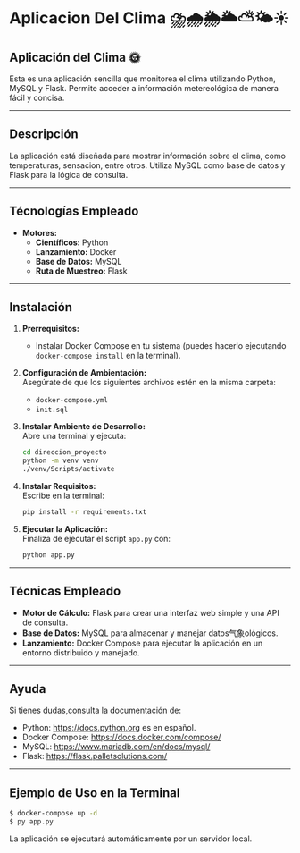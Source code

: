 # **Aplicacion Del Clima ⛈️🌧️🌦️🌥️⛅🌤️☀️**
## Aplicación del Clima 🌞

Esta es una aplicación sencilla que monitorea el clima utilizando Python, MySQL y Flask. Permite acceder a información metereológica de manera fácil y concisa.

---

## **Descripción**  
La aplicación está diseñada para mostrar información sobre el clima, como temperaturas, sensacion, entre otros. Utiliza MySQL como base de datos y Flask para la lógica de consulta.

---

## **Técnologías Empleado**

- **Motores:**
  - **Científicos:** Python
  - **Lanzamiento:** Docker
  - **Base de Datos:** MySQL
  - **Ruta de Muestreo:** Flask

---

## **Instalación**  
1. **Prerrequisitos:**  
   - Instalar Docker Compose en tu sistema (puedes hacerlo ejecutando `docker-compose install` en la terminal).
   
2. **Configuración de Ambientación:**  
   Asegúrate de que los siguientes archivos estén en la misma carpeta:  
   - `docker-compose.yml`  
   - `init.sql`

3. **Instalar Ambiente de Desarrollo:**  
   Abre una terminal y ejecuta:  
   ```bash
   cd direccion_proyecto
   python -m venv venv
   ./venv/Scripts/activate 
   ```

4. **Instalar Requisitos:**  
   Escribe en la terminal:  
   ```bash
   pip install -r requirements.txt
   ```

5. **Ejecutar la Aplicación:**  
   Finaliza de ejecutar el script `app.py` con:  
   ```bash
   python app.py
   ```

---

## **Técnicas Empleado**

- **Motor de Cálculo:** Flask para crear una interfaz web simple y una API de consulta.
- **Base de Datos:** MySQL para almacenar y manejar datos气象ológicos.
- **Lanzamiento:** Docker Compose para ejecutar la aplicación en un entorno distribuido y manejado.

---
## **Ayuda**  
Si tienes dudas,consulta la documentación de:  
- Python: https://docs.python.org es en español.  
- Docker Compose: https://docs.docker.com/compose/  
- MySQL: https://www.mariadb.com/en/docs/mysql/  
- Flask: https://flask.palletsolutions.com/  

---

## **Ejemplo de Uso en la Terminal**  
```bash
$ docker-compose up -d
$ py app.py
```

La aplicación se ejecutará automáticamente por un servidor local.